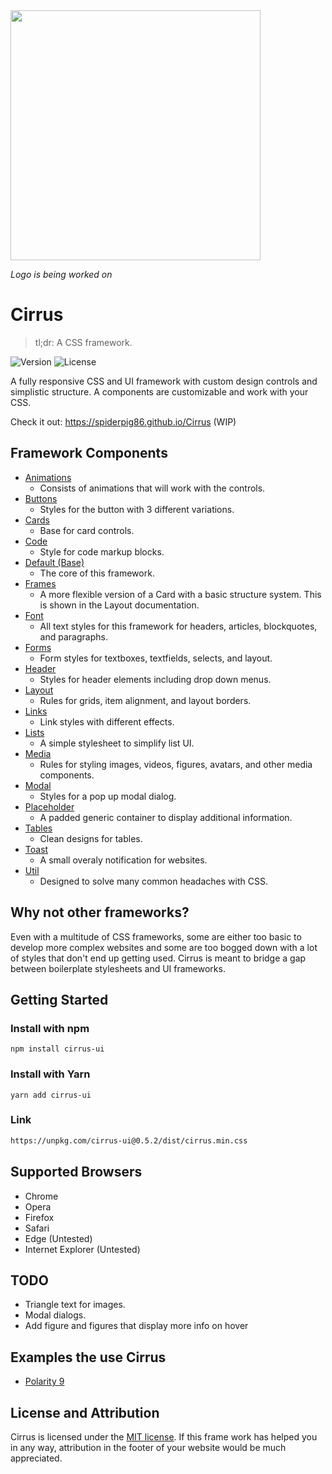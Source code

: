 <img src="http://i.imgur.com/jpowijz.png" width="400">


*Logo is being worked on*

# Cirrus
>tl;dr: A CSS framework.

![Version](https://img.shields.io/badge/version-v0.5.2-orange.svg "v.0.5.2") ![License](https://img.shields.io/github/license/Spiderpig86/Cirrus.svg) 

A fully responsive CSS and UI framework with custom design controls and simplistic structure. A components are customizable and work with your CSS.

Check it out: https://spiderpig86.github.io/Cirrus (WIP)

## Framework Components
* [Animations](https://github.com/Spiderpig86/Cirrus/blob/master/src/animations.css "Animations")
  * Consists of animations that will work with the controls.
* [Buttons](https://github.com/Spiderpig86/Cirrus/blob/master/src/button.css "Buttons")
  * Styles for the button with 3 different variations.
* [Cards](https://github.com/Spiderpig86/Cirrus/blob/master/src/card.css "Cards")
  * Base for card controls.
* [Code](https://github.com/Spiderpig86/Cirrus/blob/master/src/code.css "Code")
  * Style for code markup blocks.
* [Default (Base)](https://github.com/Spiderpig86/Cirrus/blob/master/src/default.css "Default")
  * The core of this framework.
* [Frames](https://github.com/Spiderpig86/Cirrus/blob/master/src/frames.css "Frames")
  * A more flexible version of a Card with a basic structure system. This is shown in the Layout documentation.
* [Font](https://github.com/Spiderpig86/Cirrus/blob/master/src/font.css "Font")
  * All text styles for this framework for headers, articles, blockquotes, and paragraphs.
* [Forms](https://github.com/Spiderpig86/Cirrus/blob/master/src/forms.css "Forms")
  * Form styles for textboxes, textfields, selects, and layout.
* [Header](https://github.com/Spiderpig86/Cirrus/blob/master/src/header.css "Header")
  * Styles for header elements including drop down menus.
* [Layout](https://github.com/Spiderpig86/Cirrus/blob/master/src/layout.css "Layout")
  * Rules for grids, item alignment, and layout borders.
* [Links](https://github.com/Spiderpig86/Cirrus/blob/master/src/links.css "Links")
  * Link styles with different effects.
* [Lists](https://github.com/Spiderpig86/Cirrus/blob/master/src/lists.css "Lists")
  * A simple stylesheet to simplify list UI.
* [Media](https://github.com/Spiderpig86/Cirrus/blob/master/src/media.css "Media")
  * Rules for styling images, videos, figures, avatars, and other media components.
* [Modal](https://github.com/Spiderpig86/Cirrus/blob/master/src/modal.css "Modal")
  * Styles for a pop up modal dialog.
* [Placeholder](https://github.com/Spiderpig86/Cirrus/blob/master/src/placeholder.css "Placeholder")
  * A padded generic container to display additional information.
* [Tables](https://github.com/Spiderpig86/Cirrus/blob/master/src/table.css "Tables")
  * Clean designs for tables.
* [Toast](https://github.com/Spiderpig86/Cirrus/blob/master/src/toast.css "Toast")
  * A small overaly notification for websites.
* [Util](https://github.com/Spiderpig86/Cirrus/blob/master/src/util.css "Utils")
  * Designed to solve many common headaches with CSS.

## Why not other frameworks?
Even with a multitude of CSS frameworks, some are either too basic to develop more complex websites and some are too bogged down with a lot of styles that don't end up getting used. Cirrus is meant to bridge a gap between boilerplate stylesheets and UI frameworks.

## Getting Started
### Install with npm
```
npm install cirrus-ui
```
### Install with Yarn
```
yarn add cirrus-ui
```
### Link
```html
https://unpkg.com/cirrus-ui@0.5.2/dist/cirrus.min.css
```

## Supported Browsers
* Chrome
* Opera
* Firefox
* Safari
* Edge (Untested)
* Internet Explorer (Untested)

## TODO
* Triangle text for images.
* Modal dialogs.
* Add figure and figures that display more info on hover

## Examples the use Cirrus
* [Polarity 9](http://polarity.x10.mx/browser "Polarity 9 Promo Page")

## License and Attribution
Cirrus is licensed under the [MIT license](https://github.com/Spiderpig86/Cirrus/blob/master/LICENSE "MIT License"). If this frame work has helped you in any way, attribution in the footer of your website would be much appreciated.
